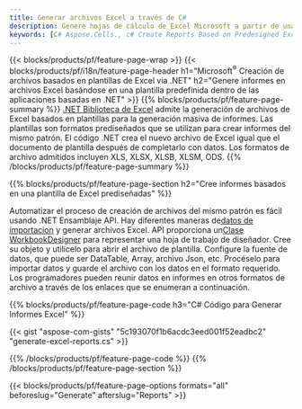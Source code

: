 ```yaml
---
title: Generar archivos Excel a través de C#
description: Genere hojas de cálculo de Excel Microsoft a partir de una hoja de plantilla usando el código C#
keywords: [C# Aspose.Cells., c# Create Reports Based on Predesigned Excel Template., c# Generate Reports Based on Predesigned Excel Template., c# Create Reports Based on Excel Template., C# Generate Reports Based on Excel Template., c# Create Excel files Based on Excel Template., C# Generate Excel files Based on Excel Template]
---
```

{{< blocks/products/pf/feature-page-wrap >}}
{{< blocks/products/pf/i18n/feature-page-header h1="Microsoft<sup>&reg;</sup> Creación de archivos basados en plantillas de Excel via .NET" h2="Genere informes en archivos Excel basándose en una plantilla predefinida dentro de las aplicaciones basadas en .NET" >}}
{{% blocks/products/pf/feature-page-summary %}}
[.NET Biblioteca de Excel](/cells/es/net/) admite la generación de archivos de Excel basados en plantillas para la generación masiva de informes. Las plantillas son formatos prediseñados que se utilizan para crear informes del mismo patrón. El código .NET crea el nuevo archivo de Excel igual que el documento de plantilla después de completarlo con datos. Los formatos de archivo admitidos incluyen XLS, XLSX, XLSB, XLSM, ODS.
{{% /blocks/products/pf/feature-page-summary %}}

{{% blocks/products/pf/feature-page-section h2="Cree informes basados en una plantilla de Excel prediseñadas" %}}

Automatizar el proceso de creación de archivos del mismo patrón es fácil usando .NET Ensamblaje API. Hay diferentes maneras de[datos de importacion](https://docs.aspose.com/cells/net/import-data-into-worksheet/#importing-data-from-json) y generar archivos Excel. API proporciona un[Clase WorkbookDesigner](https://reference.aspose.com/cells/net/aspose.cells/workbookdesigner) para representar una hoja de trabajo de diseñador. Cree su objeto y utilícelo para abrir el archivo de plantilla. Configure la fuente de datos, que puede ser DataTable, Array, archivo Json, etc. Procéselo para importar datos y guarde el archivo con los datos en el formato requerido. Los programadores pueden reunir datos en informes en otros formatos de archivo a través de los enlaces que se enumeran a continuación.



{{% blocks/products/pf/feature-page-code h3="C# Código para Generar Informes Excel" %}}

{{< gist "aspose-com-gists" "5c193070f1b6acdc3eed001f52eadbc2" "generate-excel-reports.cs" >}}

{{% /blocks/products/pf/feature-page-code %}}
{{% /blocks/products/pf/feature-page-section %}}

{{< blocks/products/pf/feature-page-options formats="all" beforeslug="Generate" afterslug="Reports" >}}
